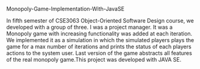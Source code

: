 Monopoly-Game-Implementation-With-JavaSE

In fifth semester of CSE3063 Object-Oriented Software Design course, we developed with a group of three. I was a project manager.
It was a Monopoly game with increasing functionality was added at each iteration. We implemented it as a simulation in which the simulated players plays the game for a max number of iterations and prints the status of each players actions to the system user.
Last version of the game abstracts all features of the real monopoly game.This project was developed with JAVA SE.
